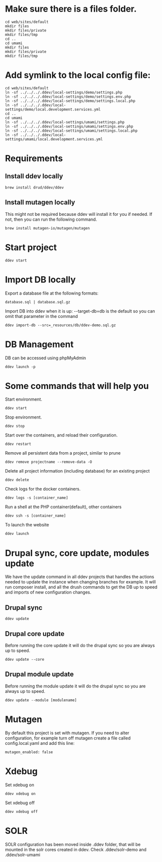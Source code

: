# Make sure there is a files folder.
```
cd web/sites/default
mkdir files
mkdir files/private
mkdir files/tmp
cd ..
cd umami
mkdir files
mkdir files/private
mkdir files/tmp
```
# Add symlink to the local config file:
```
cd web/sites/default
ln -sf ../../../.ddev/local-settings/demo/settings.php
ln -sf ../../../.ddev/local-settings/demo/settings.env.php
ln -sf ../../../.ddev/local-settings/demo/settings.local.php
ln -sf ../../../.ddev/local-settings/demo/local.development.services.yml
cd ..
cd umami
ln -sf ../../../.ddev/local-settings/umami/settings.php
ln -sf ../../../.ddev/local-settings/umami/settings.env.php
ln -sf ../../../.ddev/local-settings/umami/settings.local.php
ln -sf ../../../.ddev/local-settings/umami/local.development.services.yml
```
# Requirements
## Install ddev locally
```
brew install drud/ddev/ddev
```
## Install mutagen locally
This might not be required because ddev will install it for you if needed. If not, then you can run the following command.
```
brew install mutagen-io/mutagen/mutagen
```
# Start project
```
ddev start
```
# Import DB locally
Export a database file at the following formats:
```
database.sql | database.sql.gz
```
Import DB into ddev when it is up:
--target-db=db is the default so you can omit that parameter in the command
```
ddev import-db --src=_resources/db/ddev-demo.sql.gz
```

# DB Management
DB can be accessed using phpMyAdmin
```
ddev launch -p
```
# Some commands that will help you

Start environment.
```
ddev start
```
Stop environment.
```
ddev stop
```
Start over the containers, and reload their configuration.
```
ddev restart
```
Remove all persistent data from a project, similar to prune
```
ddev remove projectname --remove-data -O
```
Delete all project information (including database) for an existing project
```
ddev delete
```
Check logs for the docker containers.
```
ddev logs -s [container_name]
```
Run a shell at the PHP container(default), other containers
```
ddev ssh -s [container_name]
```
To launch the website
```
ddev launch
```
# Drupal sync, core update, modules update
We have the update command in all ddev projects that handles the actions needed to update the instance when changing branches for example.
It will run composer install, and all the drush commands to get the DB up to speed and imports of new configuration changes.
## Drupal sync
```
ddev update
```
## Drupal core update
Before running the core update it will do the drupal sync so you are always up to speed.
```
ddev update --core
```
## Drupal module update
Before running the module update it will do the drupal sync so you are always up to speed.
```
ddev update --module [modulename]
```
# Mutagen
By default this project is set with mutagen. If you need to alter configuration, for example turn off mutagen create a file called config.local.yaml and add this line:
```
mutagen_enabled: false
```
# Xdebug
Set xdebug on
```
ddev xdebug on
```
Set xdebug off
```
ddev xdebug off
```
# SOLR
SOLR configuration has been moved inside .ddev folder, that will be mounted in the solr cores created in ddev.
Check .ddev/solr-demo and .ddev/solr-umami
